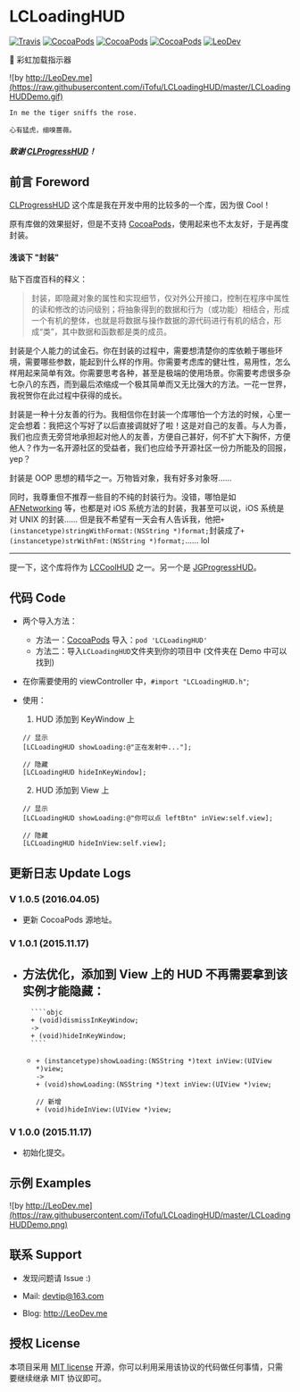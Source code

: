 # LCLoadingHUD

[![Travis](https://img.shields.io/travis/LeoiOS/LCLoadingHUD.svg?style=flat)](https://travis-ci.org/LeoiOS/LCLoadingHUD)
[![CocoaPods](https://img.shields.io/cocoapods/v/LCLoadingHUD.svg)](http://cocoadocs.org/docsets/LCLoadingHUD)
[![CocoaPods](https://img.shields.io/cocoapods/l/LCLoadingHUD.svg)](https://raw.githubusercontent.com/LeoiOS/LCLoadingHUD/master/LICENSE)
[![CocoaPods](https://img.shields.io/cocoapods/p/LCLoadingHUD.svg)](http://cocoadocs.org/docsets/LCLoadingHUD)
[![LeoDev](https://img.shields.io/badge/blog-LeoDev.me-brightgreen.svg)](http://leodev.me)

🌈 彩虹加载指示器


![by http://LeoDev.me](https://raw.githubusercontent.com/iTofu/LCLoadingHUD/master/LCLoadingHUDDemo.gif)

````
In me the tiger sniffs the rose.

心有猛虎，细嗅蔷薇。
````

##### 致谢 [CLProgressHUD](https://github.com/cleexiang/CLProgressHUD)！


## 前言 Foreword

[CLProgressHUD](https://github.com/cleexiang/CLProgressHUD) 这个库是我在开发中用的比较多的一个库，因为很 Cool！

原有库做的效果挺好，但是不支持 [CocoaPods](https://cocoapods.org/)，使用起来也不太友好，于是再度封装。


#### 浅谈下 "封装"

贴下百度百科的释义：
> 封装，即隐藏对象的属性和实现细节，仅对外公开接口，控制在程序中属性的读和修改的访问级别；将抽象得到的数据和行为（或功能）相结合，形成一个有机的整体，也就是将数据与操作数据的源代码进行有机的结合，形成“类”，其中数据和函数都是类的成员。

封装是个人能力的试金石。你在封装的过程中，需要想清楚你的库依赖于哪些环境，需要哪些参数，能起到什么样的作用。你需要考虑库的健壮性，易用性，怎么样用起来简单有效。你需要思考各种，甚至是极端的使用场景。你需要考虑很多杂七杂八的东西，而到最后浓缩成一个极其简单而又无比强大的方法。一花一世界，我祝贺你在此过程中获得的成长。

封装是一种十分友善的行为。我相信你在封装一个库哪怕一个方法的时候，心里一定会想着：我把这个写好了以后直接调就好了啦！这是对自己的友善。与人为善，我们也应责无旁贷地承担起对他人的友善，方便自己甚好，何不扩大下胸怀，方便他人？作为一名开源社区的受益者，我们也应给予开源社区一份力所能及的回报，yep？

封装是 OOP 思想的精华之一。万物皆对象，我有好多对象呀……

同时，我尊重但不推荐一些目的不纯的封装行为。没错，哪怕是如 [AFNetworking](https://github.com/AFNetworking/AFNetworking) 等，也都是对 iOS 系统方法的封装，我甚至可以说，iOS 系统是对 UNIX 的封装…… 但是我不希望有一天会有人告诉我，他把`+ (instancetype)stringWithFormat:(NSString *)format;`封装成了`+ (instancetype)strWithFmt:(NSString *)format;`…… lol

---

提一下，这个库将作为 [LCCoolHUD](https://github.com/LeoiOS/LCCoolHUD) 之一。另一个是 [JGProgressHUD](https://github.com/JonasGessner/JGProgressHUD)。



## 代码 Code

* 两个导入方法：
  - 方法一：[CocoaPods](https://cocoapods.org/) 导入：`pod 'LCLoadingHUD'`
  - 方法二：导入`LCLoadingHUD`文件夹到你的项目中 (文件夹在 Demo 中可以找到)

* 在你需要使用的 viewController 中，`#import "LCLoadingHUD.h"`;

* 使用：
  1. HUD 添加到 KeyWindow 上

    ````objc
    // 显示
    [LCLoadingHUD showLoading:@"正在发射中..."];

    // 隐藏
    [LCLoadingHUD hideInKeyWindow];
    ````

  2. HUD 添加到 View 上

    ````objc
    // 显示
    [LCLoadingHUD showLoading:@"你可以点 leftBtn" inView:self.view];

    // 隐藏
    [LCLoadingHUD hideInView:self.view];
    ````



## 更新日志 Update Logs

### V 1.0.5 (2016.04.05)

* 更新 CocoaPods 源地址。


### V 1.0.1 (2015.11.17)

* 方法优化，添加到 View 上的 HUD 不再需要拿到该实例才能隐藏：
    -
        ````objc
        + (void)dismissInKeyWindow;
        ->
        + (void)hideInKeyWindow;
        ````
    -
        ````objc
        + (instancetype)showLoading:(NSString *)text inView:(UIView *)view;
        ->
        + (void)showLoading:(NSString *)text inView:(UIView *)view;

        // 新增
        + (void)hideInView:(UIView *)view;
        ````



### V 1.0.0 (2015.11.17)

* 初始化提交。



## 示例 Examples

![by http://LeoDev.me](https://raw.githubusercontent.com/iTofu/LCLoadingHUD/master/LCLoadingHUDDemo.png)



## 联系 Support

* 发现问题请 Issue :)

* Mail: devtip@163.com

* Blog: http://LeoDev.me



## 授权 License

本项目采用 [MIT license](http://opensource.org/licenses/MIT) 开源，你可以利用采用该协议的代码做任何事情，只需要继续继承 MIT 协议即可。
